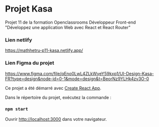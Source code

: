 # Projet Kasa

Projet 11 de la formation Openclassrooms Développeur Front-end
"Développez une application Web avec React et React Router"

### Lien netlify

https://mathhetru-p11-kasa.netlify.app/

### Lien Figma du projet

https://www.figma.com/file/qEno0LwL4ZLkWyeY59kxp1/UI-Design-Kasa-FR?type=design&node-id=0-1&mode=design&t=BeorNz9YLHk4zv3O-0



Ce projet a été démarré avec [Create React App](https://github.com/facebook/create-react-app).

Dans le répertoire du projet, exécutez la commande :

### `npm start`

Ouvrir [http://localhost:3000](http://localhost:3000) dans votre navigateur.


